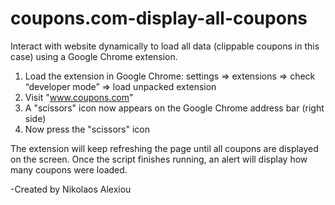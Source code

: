 coupons.com-display-all-coupons
===========================================

Interact with website dynamically to load all data (clippable coupons in this case) using a Google Chrome extension.

1. Load the extension in Google Chrome: settings => extensions => check “developer mode” => load unpacked extension
2. Visit "www.coupons.com"
3. A "scissors" icon now appears on the Google Chrome address bar (right side)
4. Now press the "scissors" icon

The extension will keep refreshing the page until all coupons are displayed on the screen. Once the script finishes
running, an alert will display how many coupons were loaded.

-Created by Nikolaos Alexiou